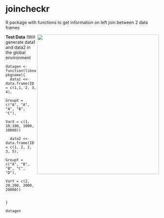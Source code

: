 # joincheckr
R package with functions to get information on left join between 2 data frames


<img src="https://user-images.githubusercontent.com/65813696/105766734-63bda380-5f5a-11eb-94bb-6f78f021e805.png" width="400" height="461" align = "right" />


**Test Data** (Will generate data1 and data2 in the global environment
```
datagen <- function(libname, pkgname){
  data1 <<- data.frame(ID = c(1,1, 2, 3, 4),
                       GroupX = c("A", "A", "A", "B", "C"),
                       VarX = c(1, 10,100, 1000, 10000))
  
  data2 <<- data.frame(ID = c(1, 2, 2, 3, 5),
                       GroupY = c("A", "B", "B", "C", "D"),
                       VarY = c(2, 20,200, 2000, 20000))
  
  
}

datagen
````
